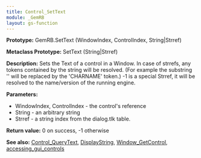 ```yaml
---
title: Control_SetText
module: _GemRB
layout: gs-function
---
```


**Prototype:** GemRB.SetText (WindowIndex, ControlIndex, String|Strref)

**Metaclass Prototype:** SetText (String|Strref)

**Description:** Sets the Text of a control in a Window. In case of 
strrefs, any tokens contained by the string will be resolved. (For 
example the substring '<CHARNAME>' will be replaced by the 'CHARNAME' 
token.) -1 is a special Strref, it will be resolved to the name/version 
of the running engine.

**Parameters:**
  * WindowIndex, ControlIndex - the control's reference
  * String - an arbitrary string
  * Strref - a string index from the dialog.tlk table.

**Return value:** 0 on success, -1 otherwise

**See also:** [Control_QueryText](Control_QueryText.md), [DisplayString](DisplayString.md), [Window_GetControl](Window_GetControl.md), [accessing_gui_controls](accessing_gui_controls.md)
